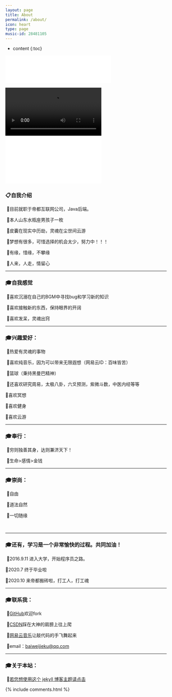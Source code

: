 ```yaml
---
layout: page
title: About
permalink: /about/
icon: heart
type: page
music-id: 28481105
---
```


* content
{:toc}
<iframe frameborder="no" border="0" marginwidth="0" marginheight="0" width="330" height="86" src="//music.163.com/outchain/player?type=2&id=487289489&auto=1&height=66"></iframe>
<p>
<video controls="" autoplay="" name="media"><source src="https://www.bilibili.com/video/BV1ui4y1T7wN" type="video/mp4"></video>

<iframe src="//player.bilibili.com/player.html?aid=544249534&bvid=BV1ui4y1T7wN&cid=298559625&page=1" scrolling="no" border="0" frameborder="no" framespacing="0" allowfullscreen="true"> </iframe>
<p>
<h3>📋<strong>自我介绍</strong></h3>  


&nbsp;🔹目前就职于帝都互联网公司，Java后端。<br/>

&nbsp;🔹本人山东水瓶座男孩子一枚<br/>

&nbsp;🔹皮囊在现实中历劫，灵魂在尘世间云游<br/>

&nbsp;🔹梦想有很多，可惜选择的机会太少，努力中！！！<br/>

&nbsp;🔹有缘，惜缘，不攀缘<br/>

&nbsp;🔹人来，人走，情留心<br/>

<hr>
<h3>🎓<strong>自我感觉</strong></h3>

&nbsp;🔹喜欢沉溺在自己的BGM中寻找bug和学习新的知识<br/>

&nbsp;🔹喜欢接触新的东西，保持眼界的开阔<br/>

&nbsp;🔹喜欢发呆，灵魂出窍<br/>

<p>

<hr>
<h3>🎓<strong>兴趣爱好：</strong></h3>

&nbsp;🔹热爱有灵魂的事物<br/>

&nbsp;🔹喜欢纯音乐，因为可以带来无限遐想（网易云ID：百味皆苦）<br/>

&nbsp;🔹篮球（秉持黑曼巴精神）<br/>

&nbsp;🔹还喜欢研究周易，太极八卦，六爻预测，紫微斗数，中医内经等等<br/>

🔹喜欢冥想 <br/>

🔹喜欢健身<br/>

🔹喜欢云游<br/>

<p>

<hr>
<h3>🎓<strong>奉行：</strong></h3>

&nbsp;🔹穷则独善其身，达则兼济天下！<br/>

&nbsp;🔹生命>感情>金钱<br/>
<p>

<hr>
<h3>🎓<strong>崇尚：</strong></h3>

&nbsp;🔹自由<br/>

&nbsp;🔹道法自然<br/>

&nbsp;🔹一切随缘<br/>
<p>

<br/>

<hr>
<h3>🎓<strong>还有，学习是一个非常愉快的过程。共同加油！</strong></h3>
&nbsp;🔹2016.9.11 进入大学，开始程序员之路。<br/>

 🔹2020.7 终于毕业啦<br/>

🔹2020.10 来帝都搬砖啦，打工人，打工魂<br/>

<hr>
<h3>🎓<strong>联系我：</strong></h3>
<p>
&nbsp;🔹<a href="https://github.com/BaiWeiJieKu">GitHub</a>欢迎fork<br/>

&nbsp;🔹<a href="https://blog.csdn.net/qq_36925536">CSDN</a>踩在大神的肩膀上往上爬<br/>

&nbsp;🔹<a href="https://music.163.com/#/user/home?id=302749816">网易云音乐</a>让敲代码的手飞舞起来<br/>

&nbsp;🔹email：baiweijieku@qq.com<br/>


<hr>
<h3>🎓<strong>关于本站：</strong></h3>

&nbsp;🔹<a href="https://github.com/Gaohaoyang/gaohaoyang.github.io">若您想使用这个 jekyll 博客主题请点击</a>
<br/>

{% include comments.html %}
